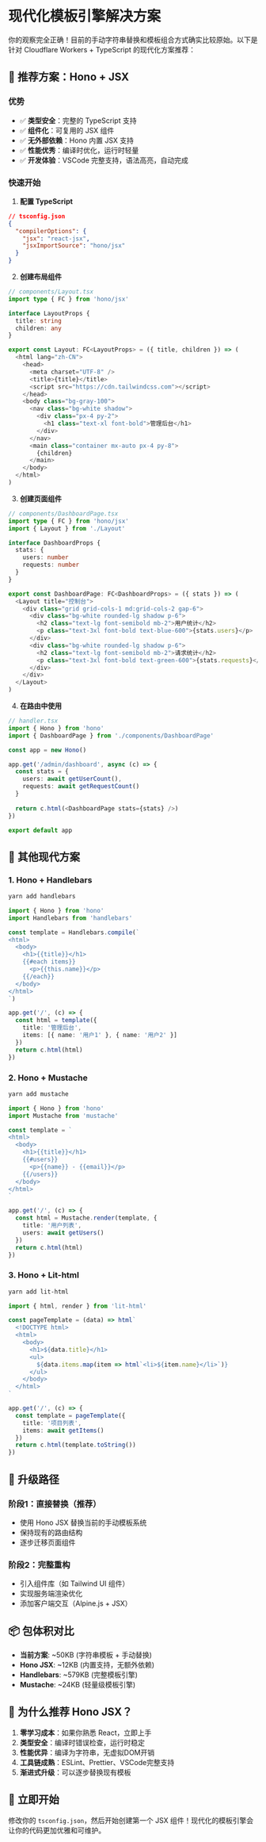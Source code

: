 # 现代化模板引擎解决方案

你的观察完全正确！目前的手动字符串替换和模板组合方式确实比较原始。以下是针对 Cloudflare Workers + TypeScript 的现代化方案推荐：

## 🎯 推荐方案：Hono + JSX

### 优势
- ✅ **类型安全**：完整的 TypeScript 支持
- ✅ **组件化**：可复用的 JSX 组件
- ✅ **无外部依赖**：Hono 内置 JSX 支持
- ✅ **性能优秀**：编译时优化，运行时轻量
- ✅ **开发体验**：VSCode 完整支持，语法高亮，自动完成

### 快速开始

1. **配置 TypeScript**
```json
// tsconfig.json
{
  "compilerOptions": {
    "jsx": "react-jsx",
    "jsxImportSource": "hono/jsx"
  }
}
```

2. **创建布局组件**
```typescript
// components/Layout.tsx
import type { FC } from 'hono/jsx'

interface LayoutProps {
  title: string
  children: any
}

export const Layout: FC<LayoutProps> = ({ title, children }) => (
  <html lang="zh-CN">
    <head>
      <meta charset="UTF-8" />
      <title>{title}</title>
      <script src="https://cdn.tailwindcss.com"></script>
    </head>
    <body class="bg-gray-100">
      <nav class="bg-white shadow">
        <div class="px-4 py-2">
          <h1 class="text-xl font-bold">管理后台</h1>
        </div>
      </nav>
      <main class="container mx-auto px-4 py-8">
        {children}
      </main>
    </body>
  </html>
)
```

3. **创建页面组件**
```typescript
// components/DashboardPage.tsx
import type { FC } from 'hono/jsx'
import { Layout } from './Layout'

interface DashboardProps {
  stats: {
    users: number
    requests: number
  }
}

export const DashboardPage: FC<DashboardProps> = ({ stats }) => (
  <Layout title="控制台">
    <div class="grid grid-cols-1 md:grid-cols-2 gap-6">
      <div class="bg-white rounded-lg shadow p-6">
        <h2 class="text-lg font-semibold mb-2">用户统计</h2>
        <p class="text-3xl font-bold text-blue-600">{stats.users}</p>
      </div>
      <div class="bg-white rounded-lg shadow p-6">
        <h2 class="text-lg font-semibold mb-2">请求统计</h2>
        <p class="text-3xl font-bold text-green-600">{stats.requests}</p>
      </div>
    </div>
  </Layout>
)
```

4. **在路由中使用**
```typescript
// handler.tsx
import { Hono } from 'hono'
import { DashboardPage } from './components/DashboardPage'

const app = new Hono()

app.get('/admin/dashboard', async (c) => {
  const stats = {
    users: await getUserCount(),
    requests: await getRequestCount()
  }
  
  return c.html(<DashboardPage stats={stats} />)
})

export default app
```

## 🚀 其他现代方案

### 1. Hono + Handlebars
```bash
yarn add handlebars
```

```typescript
import { Hono } from 'hono'
import Handlebars from 'handlebars'

const template = Handlebars.compile(`
<html>
  <body>
    <h1>{{title}}</h1>
    {{#each items}}
      <p>{{this.name}}</p>
    {{/each}}
  </body>
</html>
`)

app.get('/', (c) => {
  const html = template({
    title: '管理后台',
    items: [{ name: '用户1' }, { name: '用户2' }]
  })
  return c.html(html)
})
```

### 2. Hono + Mustache
```bash
yarn add mustache
```

```typescript
import { Hono } from 'hono'
import Mustache from 'mustache'

const template = `
<html>
  <body>
    <h1>{{title}}</h1>
    {{#users}}
      <p>{{name}} - {{email}}</p>
    {{/users}}
  </body>
</html>
`

app.get('/', (c) => {
  const html = Mustache.render(template, {
    title: '用户列表',
    users: await getUsers()
  })
  return c.html(html)
})
```

### 3. Hono + Lit-html
```bash
yarn add lit-html
```

```typescript
import { html, render } from 'lit-html'

const pageTemplate = (data) => html`
  <!DOCTYPE html>
  <html>
    <body>
      <h1>${data.title}</h1>
      <ul>
        ${data.items.map(item => html`<li>${item.name}</li>`)}
      </ul>
    </body>
  </html>
`

app.get('/', (c) => {
  const template = pageTemplate({
    title: '项目列表',
    items: await getItems()
  })
  return c.html(template.toString())
})
```

## 🔧 升级路径

### 阶段1：直接替换（推荐）
- 使用 Hono JSX 替换当前的手动模板系统
- 保持现有的路由结构
- 逐步迁移页面组件

### 阶段2：完整重构
- 引入组件库（如 Tailwind UI 组件）
- 实现服务端渲染优化
- 添加客户端交互（Alpine.js + JSX）

## 📦 包体积对比

- **当前方案**: ~50KB (字符串模板 + 手动替换)
- **Hono JSX**: ~12KB (内置支持，无额外依赖)
- **Handlebars**: ~579KB (完整模板引擎)
- **Mustache**: ~24KB (轻量级模板引擎)

## 🎉 为什么推荐 Hono JSX？

1. **零学习成本**：如果你熟悉 React，立即上手
2. **类型安全**：编译时错误检查，运行时稳定
3. **性能优异**：编译为字符串，无虚拟DOM开销
4. **工具链成熟**：ESLint、Prettier、VSCode完整支持
5. **渐进式升级**：可以逐步替换现有模板

## 🚀 立即开始

修改你的 `tsconfig.json`，然后开始创建第一个 JSX 组件！现代化的模板引擎会让你的代码更加优雅和可维护。 